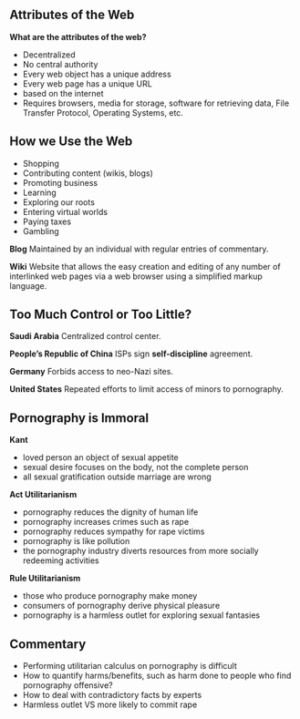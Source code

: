 ## Attributes of the Web
**What are the attributes of the web?**
- Decentralized
- No central authority
- Every web object has a unique address
- Every web page has a unique URL
- based on the internet
- Requires browsers, media for storage, software for retrieving data, File Transfer Protocol, Operating Systems, etc.

## How we Use the Web
- Shopping
- Contributing content (wikis, blogs)
- Promoting business
- Learning
- Exploring our roots
- Entering virtual worlds
- Paying taxes
- Gambling

**Blog**
Maintained by an individual with regular entries of commentary.

**Wiki**
Website that allows the easy creation and editing of any number of interlinked web pages via a web browser using a simplified markup language.

## Too Much Control or Too Little?
**Saudi Arabia**
Centralized control center.

**People’s Republic of China**
ISPs sign **self-discipline** agreement.

**Germany**
Forbids access to neo-Nazi sites.

**United States**
Repeated efforts to limit access of minors to pornography.

## Pornography is Immoral
**Kant**
- loved person an object of sexual appetite
- sexual desire focuses on the body, not the complete person
- all sexual gratification outside marriage are wrong

**Act Utilitarianism**
- pornography reduces the dignity of human life
- pornography increases crimes such as rape
- pornography reduces sympathy for rape victims
- pornography is like pollution
- the pornography industry diverts resources from more socially redeeming activities

**Rule Utilitarianism**
- those who produce pornography make money
- consumers of pornography derive physical pleasure
- pornography is a harmless outlet for exploring sexual fantasies

## Commentary
- Performing utilitarian calculus on pornography is difficult
- How to quantify harms/benefits, such as harm done to people who find pornography offensive?
- How to deal with contradictory facts by experts
- Harmless outlet VS more likely to commit rape